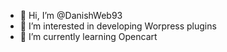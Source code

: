 - 👋 Hi, I’m @DanishWeb93
- 👀 I’m interested in developing Worpress plugins
- 🌱 I’m currently learning Opencart


<!---
DanishWeb93/DanishWeb93 is a ✨ special ✨ repository because its `README.md` (this file) appears on your GitHub profile.
You can click the Preview link to take a look at your changes.
--->
